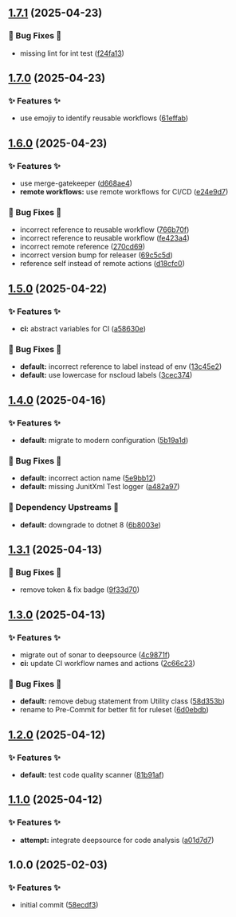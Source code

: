 ## [1.7.1](https://github.com/AtomiCloud/carboxylic.boron/compare/v1.7.0...v1.7.1) (2025-04-23)


### 🐛 Bug Fixes 🐛

* missing lint for int test ([f24fa13](https://github.com/AtomiCloud/carboxylic.boron/commit/f24fa13261632f75111df293e853f926b1661271))

## [1.7.0](https://github.com/AtomiCloud/carboxylic.boron/compare/v1.6.0...v1.7.0) (2025-04-23)


### ✨ Features ✨

* use emojiy to identify reusable workflows ([61effab](https://github.com/AtomiCloud/carboxylic.boron/commit/61effabca3700cbcbade14e2f6baf76eab3bd6ca))

## [1.6.0](https://github.com/AtomiCloud/carboxylic.boron/compare/v1.5.0...v1.6.0) (2025-04-23)


### ✨ Features ✨

* use merge-gatekeeper ([d668ae4](https://github.com/AtomiCloud/carboxylic.boron/commit/d668ae477d34dd986ea0e3929ed14c1d364663c1))
* **remote workflows:** use remote workflows for CI/CD ([e24e9d7](https://github.com/AtomiCloud/carboxylic.boron/commit/e24e9d74e3e34efaf25e04d5fe33e554eb114e38))


### 🐛 Bug Fixes 🐛

* incorrect reference to reusable workflow ([766b70f](https://github.com/AtomiCloud/carboxylic.boron/commit/766b70f6370134af15c20dd49c52e39729d21e8c))
* incorrect reference to reusable workflow ([fe423a4](https://github.com/AtomiCloud/carboxylic.boron/commit/fe423a42b95d2723cebfb38622d33d6a4c8e3e65))
* incorrect remote reference ([270cd69](https://github.com/AtomiCloud/carboxylic.boron/commit/270cd69a397dea078202d564e3a0482d0e740ff4))
* incorrect version bump for releaser ([69c5c5d](https://github.com/AtomiCloud/carboxylic.boron/commit/69c5c5da843991fa7c5c91904e3bd26bea69a573))
* reference self instead of remote actions ([d18cfc0](https://github.com/AtomiCloud/carboxylic.boron/commit/d18cfc04e5d60381a6ba2803c1e4d6263c08cdc4))

## [1.5.0](https://github.com/AtomiCloud/carboxylic.boron/compare/v1.4.0...v1.5.0) (2025-04-22)


### ✨ Features ✨

* **ci:** abstract variables for CI ([a58630e](https://github.com/AtomiCloud/carboxylic.boron/commit/a58630e76f45b52492a674138601f818b38e7e40))


### 🐛 Bug Fixes 🐛

* **default:** incorrect reference to label instead of env ([13c45e2](https://github.com/AtomiCloud/carboxylic.boron/commit/13c45e26fc2da6c2fc270232af768fbc6bb1198b))
* **default:** use lowercase for nscloud labels ([3cec374](https://github.com/AtomiCloud/carboxylic.boron/commit/3cec374d95ef26754fa683a834f9bcd2a8dae545))

## [1.4.0](https://github.com/AtomiCloud/carboxylic.boron/compare/v1.3.1...v1.4.0) (2025-04-16)


### ✨ Features ✨

* **default:** migrate to modern configuration ([5b19a1d](https://github.com/AtomiCloud/carboxylic.boron/commit/5b19a1d2f1803c59004cbf910c9917065d424cc2))


### 🐛 Bug Fixes 🐛

* **default:** incorrect action name ([5e9bb12](https://github.com/AtomiCloud/carboxylic.boron/commit/5e9bb121542b6efc7bd5c5eb3e1f3e9cba4c5e85))
* **default:** missing JunitXml Test logger ([a482a97](https://github.com/AtomiCloud/carboxylic.boron/commit/a482a97cf1d1c48ac8e19def116d255eabf686d8))


### 🔼 Dependency Upstreams 🔼

* **default:** downgrade to dotnet 8 ([6b8003e](https://github.com/AtomiCloud/carboxylic.boron/commit/6b8003e2f5edba09197b162155e11cea35b124a0))

## [1.3.1](https://github.com/AtomiCloud/carboxylic.boron/compare/v1.3.0...v1.3.1) (2025-04-13)


### 🐛 Bug Fixes 🐛

* remove token & fix badge ([9f33d70](https://github.com/AtomiCloud/carboxylic.boron/commit/9f33d70274c2a0976219fb69899a8be2751fb9b9))

## [1.3.0](https://github.com/AtomiCloud/carboxylic.boron/compare/v1.2.0...v1.3.0) (2025-04-13)


### ✨ Features ✨

* migrate out of sonar to deepsource ([4c9871f](https://github.com/AtomiCloud/carboxylic.boron/commit/4c9871f509511972a91d8f634fe33006d41e2a69))
* **ci:** update CI workflow names and actions ([2c66c23](https://github.com/AtomiCloud/carboxylic.boron/commit/2c66c232166f3772887e3a51387f3907e26ec530))


### 🐛 Bug Fixes 🐛

* **default:** remove debug statement from Utility class ([58d353b](https://github.com/AtomiCloud/carboxylic.boron/commit/58d353bcd132e460e2c77d29514e79a0f4c17ce9))
* rename to Pre-Commit for better fit for ruleset ([6d0ebdb](https://github.com/AtomiCloud/carboxylic.boron/commit/6d0ebdb4430465aae244144e3cd009b43a1edd7a))

## [1.2.0](https://github.com/AtomiCloud/carboxylic.boron/compare/v1.1.0...v1.2.0) (2025-04-12)


### ✨ Features ✨

* **default:** test code quality scanner ([81b91af](https://github.com/AtomiCloud/carboxylic.boron/commit/81b91afc8ace782eacb6e591010d5485d24c24db))

## [1.1.0](https://github.com/AtomiCloud/carboxylic.boron/compare/v1.0.0...v1.1.0) (2025-04-12)


### ✨ Features ✨

* **attempt:** integrate deepsource for code analysis ([a01d7d7](https://github.com/AtomiCloud/carboxylic.boron/commit/a01d7d79139b279d8b14bd8af725698abb1d790e))

## 1.0.0 (2025-02-03)


### ✨ Features ✨

* initial commit ([58ecdf3](https://github.com/AtomiCloud/carboxylic.boron/commit/58ecdf319ab98347c18985fc99139d522587d267))
